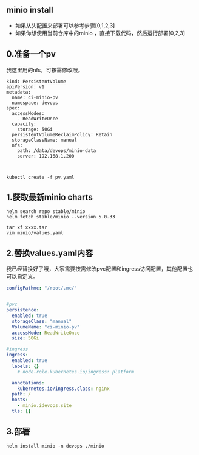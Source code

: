 
## minio install

- 如果从头配置来部署可以参考步骤[0,1,2,3]
- 如果你想使用当前仓库中的minio ，直接下载代码，然后运行部署[0,2,3]


## 0.准备一个pv

我这里用的nfs，可按需修改哦。

```
kind: PersistentVolume
apiVersion: v1
metadata:
  name: ci-minio-pv
  namespace: devops
spec:
  accessModes:
    - ReadWriteOnce
  capacity:
    storage: 50Gi
  persistentVolumeReclaimPolicy: Retain
  storageClassName: manual
  nfs:
    path: /data/devops/minio-data
    server: 192.168.1.200



kubectl create -f pv.yaml

```

## 1.获取最新minio charts

```
helm search repo stable/minio
helm fetch stable/minio --version 5.0.33

tar xf xxxx.tar
vim minio/values.yaml

```

## 2.替换values.yaml内容

我已经替换好了哦，大家需要按需修改pvc配置和ingress访问配置，其他配置也可以自定义。



```yaml
configPathmc: "/root/.mc/"


#pvc
persistence:
  enabled: true
  storageClass: "manual"
  VolumeName: "ci-minio-pv"
  accessMode: ReadWriteOnce
  size: 50Gi

#ingress
ingress:
  enabled: true
  labels: {}
    # node-role.kubernetes.io/ingress: platform

  annotations:
    kubernetes.io/ingress.class: nginx
  path: /
  hosts:
    - minio.idevops.site
  tls: []
```

## 3.部署
```
helm install minio -n devops ./minio
```
